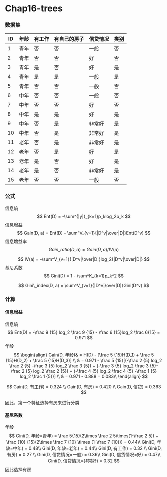 # Chap16-trees

### 数据集

| ID   | 年龄   | 有工作  | 有自己的房子 | 信贷情况 | 类别   |
| ---- | ---- | ---- | ------ | ---- | ---- |
| 1    | 青年   | 否    | 否      | 一般   | 否    |
| 2    | 青年   | 否    | 否      | 好    | 否    |
| 3    | 青年   | 是    | 否      | 好    | 是    |
| 4    | 青年   | 是    | 是      | 一般   | 是    |
| 5    | 青年   | 否    | 否      | 一般   | 否    |
| 6    | 中年   | 否    | 否      | 一般   | 否    |
| 7    | 中年   | 否    | 否      | 好    | 否    |
| 8    | 中年   | 是    | 是      | 好    | 是    |
| 9    | 中年   | 否    | 是      | 非常好  | 是    |
| 10   | 中年   | 否    | 是      | 非常好  | 是    |
| 11   | 老年   | 否    | 是      | 非常好  | 是    |
| 12   | 老年   | 否    | 是      | 好    | 是    |
| 13   | 老年   | 是    | 否      | 好    | 是    |
| 14   | 老年   | 是    | 否      | 非常好  | 是    |
| 15   | 老年   | 否    | 否      | 一般   | 否    |

### 公式

信息熵
$$
Ent(D) = -\sum^{|y|}_{k=1}p_klog_2p_k
$$
信息增益
$$
Gain(D, a) = Ent(D) - \sum^V_{v=1}{|D^v|\over|D|}Ent(D^v)
$$
信息增益率
$$
Gain\_ratio(D, a) = Gain(D, a) / IV(a)
$$

$$
IV(a) = -\sum^V_{v=1}{|D^v|\over|D|}log_2{|D^v|\over|D|}
$$
基尼系数
$$
Gini(D) = 1 - \sum^K_{k=1}p_k^2
$$

$$
Gini\_index(D, a) = \sum^V_{v=1}{|D^v|\over|D|}Gini(D^v)
$$

### 计算

#### 信息增益

信息熵
$$
Ent(D) = -\frac 9 {15} log_2 \frac 9 {15} - \frac 6 {15}log_2 \frac 6{15} = 0.971
$$
年龄
$$
\begin{align} Gain(D, 年龄)& = H(D) - [\frac 5 {15}H(D_1) + \frac 5 {15}H(D_2) + \frac 5 {15}H(D_3)] \\
	& = 0.971 - \frac 5 {15}[(-\frac 2 {5} log_2 \frac 2 {5} -\frac 3 {5} log_2 \frac 3 {5}) + (-\frac 3 {5} log_2 \frac 3 {5}-\frac 2 {5} log_2 \frac 2 {5}) + (-\frac 4 {5} log_2 \frac 4 {5} -\frac 1 {5} log_2 \frac 1 {5})] \\
	& = 0.971 - 0.888 = 0.083\\
\end{align}
$$

$$
Gain(D, 有工作) = 0.324 \\
Gain(D, 有房) = 0.420 \\
Gain(D, 信贷) = 0.363
$$

因此，第一个特征选择有房来进行分类

#### 基尼系数

年龄
$$
Gini(D, 年龄=青年) = \frac 5{15}(2\times \frac 2 5\times(1-\frac 2 5)) + \frac {10} {15}(2\times \frac 7 {10} \times (1-\frac 7 {10})) = 0.44\\
Gini(D, 年龄=中年) = 0.48\\
Gini(D, 年龄=老年) = 0.44\\
Gini(D, 有工作) = 0.32 \\
Gini(D, 有房) = 0.27 \\
Gini(D, 信贷情况=一般) = 0.36\\
Gini(D, 信贷情况=好) = 0.47\\
Gini(D, 信贷情况=非常好) = 0.32
$$
因此选择有房 